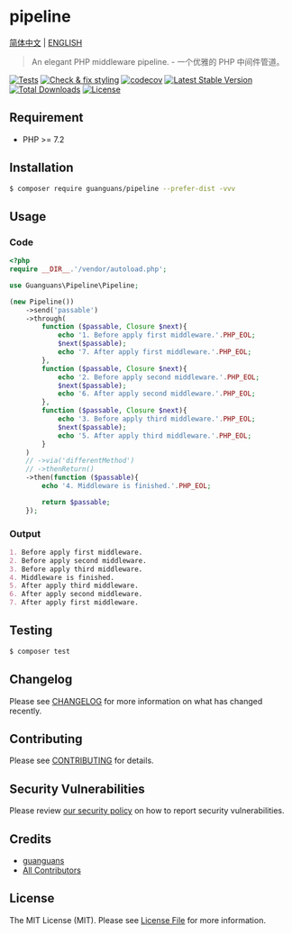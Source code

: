 # pipeline

[简体中文](README-CN.md) | [ENGLISH](README.md)

> An elegant PHP middleware pipeline. - 一个优雅的 PHP 中间件管道。

[![Tests](https://github.com/guanguans/pipeline/workflows/Tests/badge.svg)](https://github.com/guanguans/pipeline/actions)
[![Check & fix styling](https://github.com/guanguans/pipeline/workflows/Check%20&%20fix%20styling/badge.svg)](https://github.com/guanguans/pipeline/actions)
[![codecov](https://codecov.io/gh/guanguans/pipeline/branch/main/graph/badge.svg?token=URGFAWS6S4)](https://codecov.io/gh/guanguans/pipeline)
[![Latest Stable Version](https://poser.pugx.org/guanguans/pipeline/v)](//packagist.org/packages/guanguans/pipeline)
[![Total Downloads](https://poser.pugx.org/guanguans/pipeline/downloads)](//packagist.org/packages/guanguans/pipeline)
[![License](https://poser.pugx.org/guanguans/pipeline/license)](//packagist.org/packages/guanguans/pipeline)

## Requirement

* PHP >= 7.2

## Installation

```bash
$ composer require guanguans/pipeline --prefer-dist -vvv
```

## Usage

### Code

```php
<?php
require __DIR__.'/vendor/autoload.php';

use Guanguans\Pipeline\Pipeline;

(new Pipeline())
    ->send('passable')
    ->through(
        function ($passable, Closure $next){
            echo '1. Before apply first middleware.'.PHP_EOL;
            $next($passable);
            echo '7. After apply first middleware.'.PHP_EOL;
        },
        function ($passable, Closure $next){
            echo '2. Before apply second middleware.'.PHP_EOL;
            $next($passable);
            echo '6. After apply second middleware.'.PHP_EOL;
        },
        function ($passable, Closure $next){
            echo '3. Before apply third middleware.'.PHP_EOL;
            $next($passable);
            echo '5. After apply third middleware.'.PHP_EOL;
        }
    )
    // ->via('differentMethod')
    // ->thenReturn()
    ->then(function ($passable){
        echo '4. Middleware is finished.'.PHP_EOL;

        return $passable;
    });
```

### Output

```md
1. Before apply first middleware.
2. Before apply second middleware.
3. Before apply third middleware.
4. Middleware is finished.
5. After apply third middleware.
6. After apply second middleware.
7. After apply first middleware.
```

## Testing

```bash
$ composer test
```

## Changelog

Please see [CHANGELOG](CHANGELOG.md) for more information on what has changed recently.

## Contributing

Please see [CONTRIBUTING](.github/CONTRIBUTING.md) for details.

## Security Vulnerabilities

Please review [our security policy](../../security/policy) on how to report security vulnerabilities.

## Credits

* [guanguans](https://github.com/guanguans)
* [All Contributors](../../contributors)

## License

The MIT License (MIT). Please see [License File](LICENSE) for more information.

